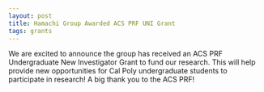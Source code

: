 ```yaml
---
layout: post
title: Hamachi Group Awarded ACS PRF UNI Grant
tags: grants
---
```


We are excited to announce the group has received an ACS PRF Undergraduate New Investigator Grant to fund our research. This will help provide new opportunities for Cal Poly undergraduate students to participate in research! A big thank you to the ACS PRF!
